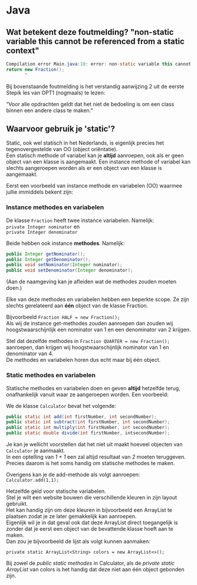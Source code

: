 # Java

## Wat betekent deze foutmelding? "non-static variable this cannot be referenced from a static context"

```java
Compilation error Main.java:10: error: non-static variable this cannot be referenced from a static context   
return new Fraction();
       ^
``` 

Bij bovenstaande foutmelding is het verstandig aanwijzing 2 uit de eerste Stepik les van OPT1 (nogmaals)
te lezen:

“Voor alle opdrachten geldt dat het niet de bedoeling is om een class binnen een andere class te maken.”

## Waarvoor gebruik je 'static'?

Static, ook wel statisch in het Nederlands, is eigenlijk precies het tegenovergestelde van OO (object oriëntatie).   
Een statisch methode of variabel kan je **altijd** aanroepen, ook als er geen object van een klasse is aangemaakt.
Een instance methode of variabel kan slechts aangeroepen worden als er een object van een klasse is aangemaakt.

Eerst een voorbeeld van instance methode en variabelen (OO) waarmee jullie immiddels bekent zijn:

### Instance methodes en variabelen
De klasse ```Fraction``` heeft twee instance variabelen. Namelijk:  
```private Integer nominator``` en   
```private Integer denominator```

Beide hebben ook instance **methodes**. Namelijk:  
```java 
public Integer getNominator(); 
public Integer getDenominator(); 
public void setNominator(Integer nominator); 
public void setDenominator(Integer denominator);
```

(Aan de naamgeving kan je afleiden wat de methodes zouden moeten doen.)

Elke van deze methodes en variabelen hebben een beperkte scope. Ze zijn slechts gerelateerd aan **één** object van de
klasse Fraction.

Bijvoorbeeld ```Fraction HALF = new Fraction();```   
Als wij de instance get-methodes zouden aanroepen dan zouden wij
hoogstwaarschijnlijk een nominator van 1 en een denominator van 2 krijgen.

Stel dat dezelfde methodes in ```Fraction QUARTER = new Fraction();``` aanroepen, dan krijgen wij hoogstwaarschijnlijk
nominator van 1 en denominator van 4.   
De methodes en variabelen horen dus echt maar bij één object.  

### Static methodes en variabelen
Statische methodes en variabelen doen en geven **altijd** hetzelfde terug, onafhankelijk vanuit waar ze aangeroepen
worden. Een voorbeeld:

We de klasse ```Calculator``` bevat het volgende:
```java
public static int add(int firstNumber, int secondNumber);
public static int subtract(int firstNumber, int secondNumber);
public static int multiply(int firstNumber, int secondNumber);
public static double divide(int firstNumber, intsecondNumber);
```

Je kan je wellicht voorstellen dat het niet uit maakt hoeveel objecten van ```Calculator``` je aanmaakt.   
In een optelling van *1 + 1* een zal altijd resultaat van *2* moeten teruggeven.   
Precies daarom is het soms handig om statische methodes te maken.

Overigens kan je de add-methode als volgt aanroepen: ```Calculator.add(1,1);```

Hetzelfde geld voor statische variabelen.   
Stel je wilt een website bouwen die verschillende kleuren in zijn layout gebruikt.  
Het kan handig zijn om deze kleuren in bijvoorbeeld een ArrayList te plaatsen zodat je ze later gemakkelijk
kan aanroepen.   
Eigenlijk wil je in dat geval ook dat deze ArrayList direct toegangelijk is zonder dat je eerst een
object van de bevattende klasse hoeft aan te maken.   
Dan zou je bijvoorbeeld de lijst als volgt kunnen aanmaken:

```private static ArrayList<String> colors = new ArrayList<>();```

Bij zowel de *public static methodes* in Calculator, als de *private static ArrayList* van colors is het handig dat deze niet aan
één object gebonden zijn.